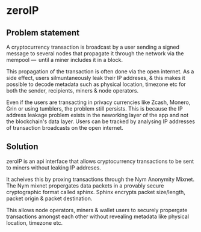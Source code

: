 # zeroIP

## Problem statement

A cryptocurrency transaction is broadcast by a user sending a signed message to 
several nodes that propagate it through the network via the mempool  —  until a miner 
includes it in a block.

This propagation of the transaction is often done via the open internet. As a 
side effect, users silmuntaneously leak their IP addreses, & this makes  it possible to decode
metadata such as physical location, timezone etc for both the sender, recipients, miners 
& node operators.

Even if the users are transacting in  privacy currencies like Zcash, Monero, Grin or 
using tumblers, the problem still persists. 
This is because the IP address leakage problem exists in the neworking layer of the app 
and not the blockchain's data layer.
Users can be tracked by analysing IP addresses of  transaction broadcasts on the open internet. 


## Solution

zeroIP is an api interface that allows cryptocurrency transactions to be sent to miners 
without leaking  IP addreses.

It acheives this by proxing transactions through the Nym Anonymity Mixnet. 
The Nym mixnet propergates data packets in a provably secure cryptographic format called sphinx.
Sphinx encrypts packet size/length, packet origin & packet destination. 

This allows node operators, miners  & wallet users to securely propergate transactions amongst
each other without revealing metadata like physical location, timezone etc.
	